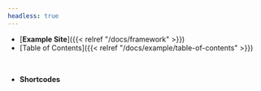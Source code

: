 ```yaml
---
headless: true
---
```


- [**Example Site**]({{< relref "/docs/framework" >}})
- [Table of Contents]({{< relref "/docs/example/table-of-contents" >}})
<br />

- **Shortcodes**
<br />